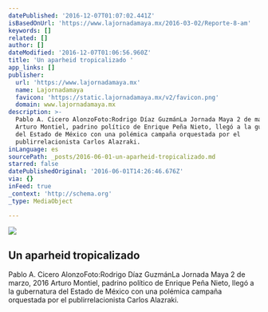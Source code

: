 ```yaml
---
datePublished: '2016-12-07T01:07:02.441Z'
isBasedOnUrl: 'https://www.lajornadamaya.mx/2016-03-02/Reporte-8-am'
keywords: []
related: []
author: []
dateModified: '2016-12-07T01:06:56.960Z'
title: 'Un aparheid tropicalizado '
app_links: []
publisher:
  url: 'https://www.lajornadamaya.mx'
  name: Lajornadamaya
  favicon: 'https://static.lajornadamaya.mx/v2/favicon.png'
  domain: www.lajornadamaya.mx
description: >-
  Pablo A. Cicero AlonzoFoto:Rodrigo Díaz GuzmánLa Jornada Maya 2 de marzo, 2016
  Arturo Montiel, padrino político de Enrique Peña Nieto, llegó a la gubernatura
  del Estado de México con una polémica campaña orquestada por el
  publirrelacionista Carlos Alazraki.
inLanguage: es
sourcePath: _posts/2016-06-01-un-aparheid-tropicalizado.md
starred: false
datePublishedOriginal: '2016-06-01T14:26:46.676Z'
via: {}
inFeed: true
_context: 'http://schema.org'
_type: MediaObject

---
```

<article style=""><img src="https://s3-us-west-2.amazonaws.com/the-grid-img/p/aea0b717b27ee2ae2a90538159a307f1420bf43f.jpg" /><h1>Un aparheid tropicalizado </h1><p>Pablo A. Cicero AlonzoFoto:Rodrigo Díaz GuzmánLa Jornada Maya 2 de marzo, 2016 Arturo Montiel, padrino político de Enrique Peña Nieto, llegó a la gubernatura del Estado de México con una polémica campaña orquestada por el publirrelacionista Carlos Alazraki.</p></article>